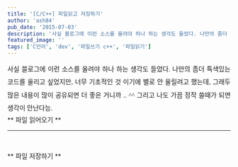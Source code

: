 ```yaml
---
title: '[C/C++] 파일읽고 저장하기'
author: 'ash84'
pub_date: '2015-07-03'
description: '사실 블로그에 이런 소스를 올려야 하나 하는 생각도 들었다. 나만의 좀더 특색있는 코드를 올리고 싶었지만, 너무 기초적인 것 이기에 별로 안 올릴려고 했는데, 그래두 많은 내용이 많이 공유되면 더 좋은 거니까 .. ^^ 그리고 나도 가끔 정작 쓸때가 되면 생각이 안난다능.'
featured_image: ''
tags: ['C언어', 'dev', '파일쓰기 c++', '파일읽기']
---
```



<div></div><div><div style="line-height: 2; text-align: justify; "><span style="font-family: Dotum; "><span style="font-size: 11pt; ">사실 블로그에 이런 소스를 올려야 하나 하는 생각도 들었다. 나만의 좀더 특색있는 코드를 올리고 싶었지만, 너무 기초적인 것 이기에 별로 안 올릴려고 했는데, 그래두 많은 내용이 많이 공유되면 더 좋은 거니까 .. ^^ 그리고 나도 가끔 정작 쓸때가 되면 생각이 안난다능. </span></span></div><span style="font-size: 11pt; ">  
</span>

<div style="line-height: 2; text-align: justify; "><span style="font-size: 11pt; ">  
</span>  
<span style="font-size: 11pt; ">  
</span></div><span style="font-size: 11pt; "></span>

  
<span style="font-size: 11pt; ">  
</span>**<span style="font-size: 11pt; ">  
 파일 읽어오기 </span>**

****

<script src="https://gist.github.com/3260886.js"></script>

**<span style="font-size: 11pt; ">  
</span>**

<span style="font-size: 11pt; ">  
</span>**<span style="font-size: 11pt; ">  
 파일 저장하기  
</span>**

<script src="https://gist.github.com/3260891.js"></script>

</div>

